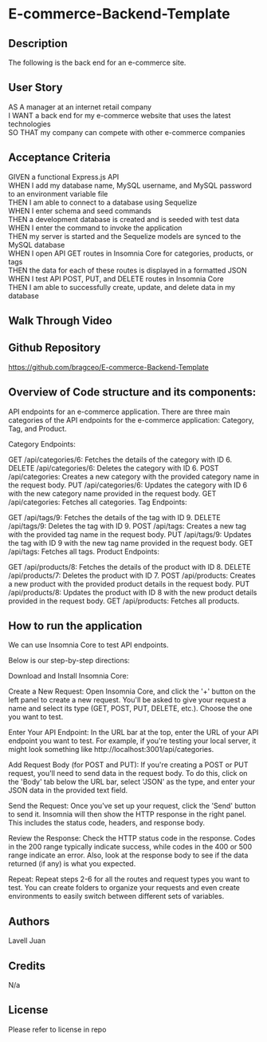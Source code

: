 # E-commerce-Backend-Template

## Description 

The following is the back end for an e-commerce site. 

## User Story

AS A manager at an internet retail company <br>
I WANT a back end for my e-commerce website that uses the latest technologies <br>
SO THAT my company can compete with other e-commerce companies <br>

## Acceptance Criteria

GIVEN a functional Express.js API <br>
WHEN I add my database name, MySQL username, and MySQL password to an environment variable file <br>
THEN I am able to connect to a database using Sequelize <br>
WHEN I enter schema and seed commands <br>
THEN a development database is created and is seeded with test data <br>
WHEN I enter the command to invoke the application <br>
THEN my server is started and the Sequelize models are synced to the MySQL database <br>
WHEN I open API GET routes in Insomnia Core for categories, products, or tags <br>
THEN the data for each of these routes is displayed in a formatted JSON <br>
WHEN I test API POST, PUT, and DELETE routes in Insomnia Core <br>
THEN I am able to successfully create, update, and delete data in my database <br>


## Walk Through Video




## Github Repository

https://github.com/bragceo/E-commerce-Backend-Template



## Overview of Code structure and its components:

API endpoints for an e-commerce application. There are three main categories of the API endpoints for the e-commerce application: Category, Tag, and Product. 

Category Endpoints:

GET /api/categories/6: Fetches the details of the category with ID 6.
DELETE /api/categories/6: Deletes the category with ID 6.
POST /api/categories: Creates a new category with the provided category name in the request body.
PUT /api/categories/6: Updates the category with ID 6 with the new category name provided in the request body.
GET /api/categories: Fetches all categories.
Tag Endpoints:

GET /api/tags/9: Fetches the details of the tag with ID 9.
DELETE /api/tags/9: Deletes the tag with ID 9.
POST /api/tags: Creates a new tag with the provided tag name in the request body.
PUT /api/tags/9: Updates the tag with ID 9 with the new tag name provided in the request body.
GET /api/tags: Fetches all tags.
Product Endpoints:

GET /api/products/8: Fetches the details of the product with ID 8.
DELETE /api/products/7: Deletes the product with ID 7.
POST /api/products: Creates a new product with the provided product details in the request body.
PUT /api/products/8: Updates the product with ID 8 with the new product details provided in the request body.
GET /api/products: Fetches all products.
 

## How to run the application
We can use Insomnia Core to test API endpoints. 

Below is our step-by-step directions:

Download and Install Insomnia Core: 

Create a New Request: Open Insomnia Core, and click the '+' button on the left panel to create a new request. You'll be asked to give your request a name and select its type (GET, POST, PUT, DELETE, etc.). Choose the one you want to test.

Enter Your API Endpoint: In the URL bar at the top, enter the URL of your API endpoint you want to test. For example, if you're testing your local server, it might look something like http://localhost:3001/api/categories.

Add Request Body (for POST and PUT): If you're creating a POST or PUT request, you'll need to send data in the request body. To do this, click on the 'Body' tab below the URL bar, select 'JSON' as the type, and enter your JSON data in the provided text field.

Send the Request: Once you've set up your request, click the 'Send' button to send it. Insomnia will then show the HTTP response in the right panel. This includes the status code, headers, and response body.

Review the Response: Check the HTTP status code in the response. Codes in the 200 range typically indicate success, while codes in the 400 or 500 range indicate an error. Also, look at the response body to see if the data returned (if any) is what you expected.

Repeat: Repeat steps 2-6 for all the routes and request types you want to test. You can create folders to organize your requests and even create environments to easily switch between different sets of variables.


## Authors 

Lavell Juan <br>


## Credits 

N/a

## License 
Please refer to license in repo 
